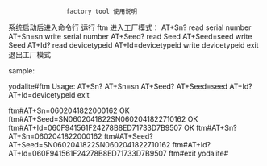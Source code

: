                     factory tool 使用说明

系统启动后进入命令行 运行 ftm 进入工厂模式：
AT+Sn?               read serial  number
AT+Sn=sn             write serial number 
AT+Seed?             read Seed 
AT+Seed=seed         write Seed
AT+Id?               read devicetypeid
AT+Id=devicetypeid   write devicetypeid
exit                 退出工厂模式

sample:

yodalite#ftm
Usage:
      AT+Sn?
      AT+Sn=sn
      AT+Seed?
      AT+Seed=seed
      AT+Id?
      AT+Id=devicetypeid
      exit

ftm#AT+Sn=0602041822000162
OK
ftm#AT+Seed=SN0602041822SN0602041822710162
OK
ftm#AT+Id=060F941561F24278B8ED71733D7B9507
OK
ftm#AT+Sn?
AT+Sn=0602041822000162
ftm#AT+Seed?
AT+Seed=SN0602041822SN0602041822710162
ftm#AT+Id?
AT+Id=060F941561F24278B8ED71733D7B9507
ftm#exit
yodalite#


